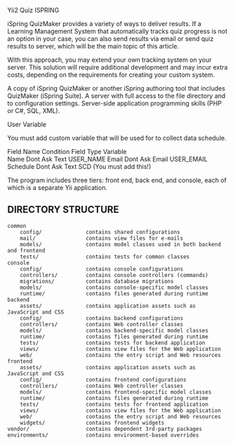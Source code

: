 Yii2 Quiz ISPRING

iSpring QuizMaker provides a variety of ways to deliver results.
If a Learning Management System that automatically tracks quiz progress
is not an option in your case, you can also send results via email or send
quiz results to server, which will be the main topic of this article.

With this approach, you may extend your own tracking system on your server.
This solution will require additional development and may incur extra costs,
depending on the requirements for creating your custom system.

A copy of iSpring QuizMaker or another iSpring authoring tool that includes QuizMaker (iSpring Suite).
A server with full access to the file directory and to configuration settings.
Server-side application programming skills (PHP or C#, SQL, XML).

User Variable

You must add custom variable that will be used for to collect data schedule.

Field Name	        Condition	    Field Type	    Variable	
Name	            Dont Ask	    Text            USER_NAME
Email	            Dont Ask	    Email           USER_EMAIL
Schedule	        Dont Ask	    Text            SCD	            (You must add this!)




The program includes three tiers: front end, back end, and console, each of which
is a separate Yii application.

DIRECTORY STRUCTURE
-------------------

```
common
    config/              contains shared configurations
    mail/                contains view files for e-mails
    models/              contains model classes used in both backend and frontend
    tests/               contains tests for common classes    
console
    config/              contains console configurations
    controllers/         contains console controllers (commands)
    migrations/          contains database migrations
    models/              contains console-specific model classes
    runtime/             contains files generated during runtime
backend
    assets/              contains application assets such as JavaScript and CSS
    config/              contains backend configurations
    controllers/         contains Web controller classes
    models/              contains backend-specific model classes
    runtime/             contains files generated during runtime
    tests/               contains tests for backend application    
    views/               contains view files for the Web application
    web/                 contains the entry script and Web resources
frontend
    assets/              contains application assets such as JavaScript and CSS
    config/              contains frontend configurations
    controllers/         contains Web controller classes
    models/              contains frontend-specific model classes
    runtime/             contains files generated during runtime
    tests/               contains tests for frontend application
    views/               contains view files for the Web application
    web/                 contains the entry script and Web resources
    widgets/             contains frontend widgets
vendor/                  contains dependent 3rd-party packages
environments/            contains environment-based overrides
```
